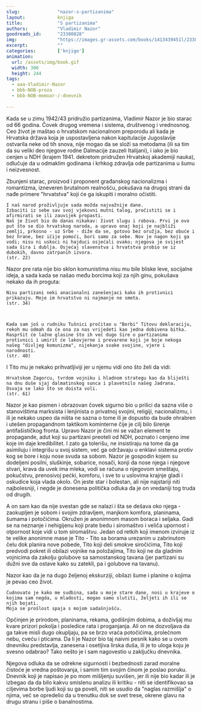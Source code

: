 ```yaml
---
slug:              "nazor-s-partizanima"
layout:            knjiga
title:             "S partizanima"
authors:           "Vladimir Nazor"
goodreads_id:      "23380828"
img:               "https://images.gr-assets.com/books/1413439451l/23380828.jpg"
excerpt:           ""
categories:        ['knjige']
animation:
  url: /assets/img/book.gif
  width: 300
  height: 244
tags:
  - aaa-Vladimir-Nazor
  - bbb-NOB-proza
  - bbb-NOB-memoar-/-dnevnik
  
---
```


Kada se u zimu 1942/43 pridružio partizanima, Vladimir Nazor je bio starac od 66 godina. Čovek drugog vremena i sistema, 
društvenog i vrednosnog. Ceo život je maštao o hrvatskom nacionalnom preporodu ali kada je Hrvatska država koja je 
uspostavljena nakon kapitulacije Jugoslavije ostvarila neke od tih snova, nije mogao da se složi sa metodama (ili sa 
tim da su veliki deo njegove rodne Dalmacije zauzeli Italijani), i iako je bio cenjen u NDH (krajem 1941. dekretom 
pridružen Hrvatskoj akademiji nauka), odlučuje da u odmaklim godinama i krhkog zdravlja ode partizanima u šumu i 
neizvesnost.

Zbunjeni starac, proizvod i proponent građanskog nacionalizma i romantizma, izneveren brutalnom realnošću, pokušava na 
drugoj strani da nađe primere "hrvatstva" koji će ga iskupiti i moralno očistiti.

    I naš narod proživljuje sada možda najvažnije dane.
    Izbaciti iz sebe sav svoj vjekovni mutni talog, pročistiti se i afirmirati se ili zauvijek propasti.
    Naš je život bio do danas nikakav: život slugu i robova. Prvi je ovo put što se dio hrvatskog naroda, a upravo onaj koji je najbliži zemlji, prkosno - uz Srbe - diže da se, gotovo bez oružja, bez obuće i bez hrane, bez ičije pomoći, bori samo za sebe. Nov je nagon koji ga vodi; nisu ni uskoci ni hajduci osjećali ovako; njegova je svijest sada šira i dublja. Osjećaj slavenstva i hrvatstva probio se iz dubokih, davno zatrpanih izvora.
    (str. 22)



Nazor pre rata nije bio sklon komunistima nisu mu bile bliske leve, socijalne ideja, a sada kada se našao među borcima 
koji za njih ginu, pokušava nekako da ih proguta:

    Nisu partizani neki anacionalni zanešenjaci kako ih protivnici prikazuju. Moje im hrvatstvo ni najmanje ne smeta.
    (str. 34)



    Kada sam još u rudniku Tušnici pročitao u "Borbi" Titovu deklaraciju, rekoh mu odmah da će ona za nas vrijedeti kao jedna dobivena bitka.
    Raspršit će lažne glasine što ih već dugo šire o partizanima protivnici i umirit će lakovjerne i prevarene koji je boje nekoga našeg "divljeg komunizma", nijekanja svake svojine, vjere i narodnosti.
    (str. 40)



I Tito mu je nekako prihvatljiviji jer u njemu vidi ono što želi da vidi:

    Hrvatskom Zagorcu, tvrdom vojniku i hladnom strategu kao da bliješti na dnu duše sjaj dalmatinskog sunca i plavetnilo našeg Jadrana.
    Osvaja se lako što se doista voli.
    (str. 61)



Nazor je kao pismen i obrazovan čovek sigurno bio u prilici da sazna više o stanovištima marksista i lenjinista o 
privatnoj svojini, religiji, nacionalizmu, i ili je nekako uspeo da ništa ne sazna o tome ili je dopustio da bude 
ohrabren i utešen propagandnom taktikom kominterne čije je cilj bilo širenje antifašističkog fronta. Upravo Nazor je 
čini mi se važan element te propagande, adut koji su partizani preoteli od NDH, poznato i cenjeno ime koje im daje 
kredibilitet. I zato ga tolerišu, ne insistiraju na tome da ga asimiluju i integrišu u svoj sistem, već ga održavaju u 
enklavi sistema protiv kog se bore i koju nose svuda sa sobom. Nazor je gospodin kojem su dodeljeni posilni, sluškinje, 
sobarice, nosači, konji da nose njega i njegove stvari, krava da uvek ima mleka, vodi se računa o njegovom smeštaju, 
pokućstvu, prenosivoj pećki, komforu, i sve to u uslovima krajnje gladi i oskudice koja vlada okolo. On jeste star i 
bolestan, ali nije najstariji niti najbolesniji, i negde je donesena politička odluka da je on vredaniji tog truda od 
drugih.

A on sam kao da nije svestan gde se nalazi i šta se dešava oko njega - zaokupljen je sobom i svojim zdravljem, manjkom 
komfora, planinama, šumama i potočićima. Okružen je anonimnom masom boraca i seljaka. Gadi se na neznanje i nehigijenu 
koji prate bedu i siromaštvo i veliča upornost i otpornost koje vidi u tom siromaštvu. Jedan od retkih koji imenom 
izviruje iz te velike anonimne mase je Tito - Tito sa borama urezanim u zabrinutom čelu dok planira nove pobede, Tito 
koji deli smokve siročićima, Tito koji predvodi pokret ili obilazi vojnike na položajima, Tito koji ne da gladnim 
vojnicima da zakolju golubove sa samostanskog tavana (jer partizani su dužni sve da ostave kako su zatekli, pa i 
golubove na tavanu).

Nazor kao da je na dugo željenoj ekskurziji, obilazi šume i planine o kojima je pevao ceo život.

    Čudnovato je kako me sudbina, sada u moje stare dane, nosi u krajeve o kojima sam negda, u mladosti, mogao samo slutiti, željeti ih ili se njih bojati.
    Moja se prošlost spaja s mojom sadašnjošću.



Opčinjen je prirodom, planinama, rekama, godišnjim dobima, a doživljaj mu kvare prizori pokolja i posledice rata i 
proganjanja. Ali on ne dozvoljava da ga takve misli dugo okupljaju, pa se brzo vraća potočićima, prolećnom nebu, cveću 
i pticama. Da li je Nazor bio taj naivni pesnik kako se u ovom dnevniku predstavlja, zanesena i osetljiva lirska duša, 
ili je to uloga koju je svesno odabrao? Tako nešto je i sam nagovestio u zaključku dnevnika.

Njegova odluka da se odrekne sigurnosti i bezbednosti zarad moralne čistoće je vredna poštovanja, i samim tim svojim 
činom je poslao poruku. Dnevnik koji je napisao je po mom mišljenju suvišen, jer ili nije bio kadar ili je izbegao da da 
bilo kakvu smislenu analizu ili kritiku - niti se identifikovao sa ciljevima borbe ljudi koji su ga poveli, niti se 
usudio da "naglas razmišlja" o njima, već se opredelio da u trenutku dok se svet trese, okrene glavu na drugu stranu i 
piše o banalnostima.